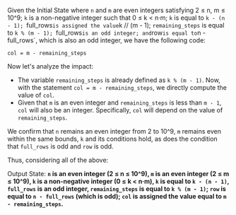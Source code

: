 Given the Initial State where `n` and `m` are even integers satisfying 2 ≤ n, m ≤ 10^9; `k` is a non-negative integer such that 0 ≤ k < n·m; `k` is equal to `k - (n - 1); `full_rows` is assigned the value `k // (m - 1); `remaining_steps` is equal to `k % (m - 1); `full_rows` is an odd integer; and `row` is equal to `n - full_rows`, which is also an odd integer, we have the following code:

```
col = m - remaining_steps
```

Now let's analyze the impact:

- The variable `remaining_steps` is already defined as `k % (m - 1)`. Now, with the statement `col = m - remaining_steps`, we directly compute the value of `col`.
- Given that `m` is an even integer and `remaining_steps` is less than `m - 1`, `col` will also be an integer. Specifically, `col` will depend on the value of `remaining_steps`.

We confirm that `n` remains an even integer from 2 to 10^9, `m` remains even within the same bounds, `k` and its conditions hold, as does the condition that `full_rows` is odd and `row` is odd.

Thus, considering all of the above:

Output State: **`n` is an even integer (2 ≤ n ≤ 10^9), `m` is an even integer (2 ≤ m ≤ 10^9), `k` is a non-negative integer (0 ≤ k < n·m), `k` is equal to `k - (n - 1)`, `full_rows` is an odd integer, `remaining_steps` is equal to `k % (m - 1)`; `row` is equal to `n - full_rows` (which is odd); `col` is assigned the value equal to `m - remaining_steps`.**
